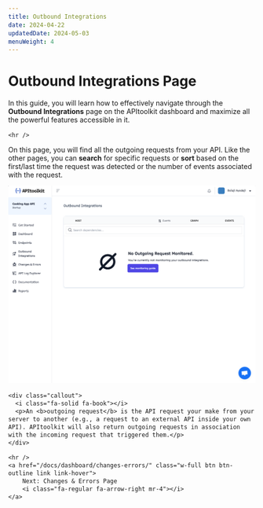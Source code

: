 ```yaml
---
title: Outbound Integrations
date: 2024-04-22
updatedDate: 2024-05-03
menuWeight: 4
---
```


# Outbound Integrations Page

In this guide, you will learn how to effectively navigate through the **Outbound Integrations** page on the APItoolkit dashboard and maximize all the powerful features accessible in it.

```=html
<hr />
```

On this page, you will find all the outgoing requests from your API. Like the other pages, you can **search** for specific requests or **sort** based on the first/last time the request was detected or the number of events associated with the request.

![Screenshot of APItoolkit's endpoints page](/docs/dashboard/outbound-integrations/outbound.png)

```=html
<div class="callout">
  <i class="fa-solid fa-book"></i>
  <p>An <b>outgoing request</b> is the API request your make from your server to another (e.g., a request to an external API inside your own API). APItoolkit will also return outgoing requests in association with the incoming request that triggered them.</p>
</div>
```

```=html
<hr />
<a href="/docs/dashboard/changes-errors/" class="w-full btn btn-outline link link-hover">
    Next: Changes & Errors Page
    <i class="fa-regular fa-arrow-right mr-4"></i>
</a>
```

